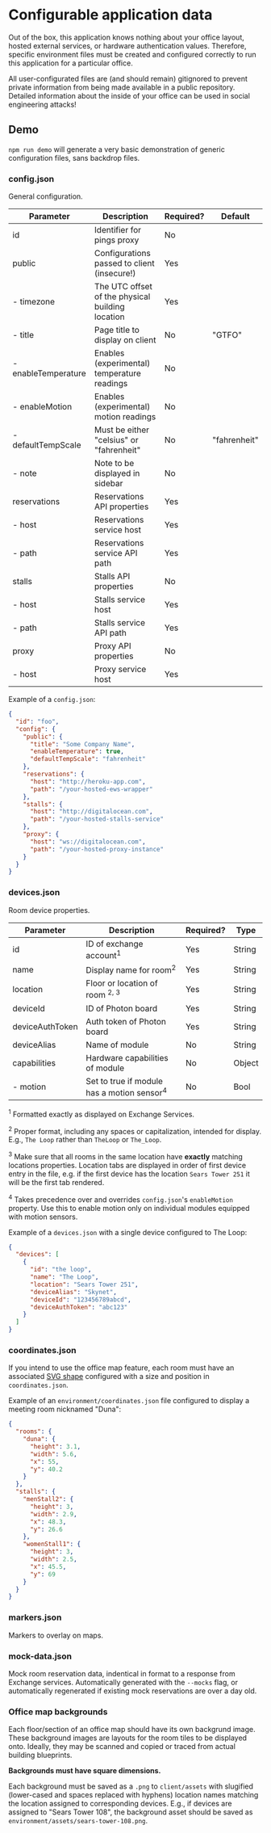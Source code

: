 # Configurable application data

Out of the box, this application knows nothing about your office layout, hosted external services, or hardware authentication values.
Therefore, specific environment files must be created and configured correctly to run this application for a particular office.

All user-configurated files are (and should remain) gitignored to prevent private information from being made available in a public repository. Detailed information about the inside of your office can be used in social engineering attacks!

## Demo

`npm run demo` will generate a very basic demonstration of generic configuration files, sans backdrop files.

### config.json

General configuration.

| Parameter           | Description                                      | Required? | Default      |
| ------------------- | ------------------------------------------------ | --------- | ------------ |
| id                  | Identifier for pings proxy                       | No        |              |
| public              | Configurations passed to client (insecure!)      | Yes       |              |
| - timezone          | The UTC offset of the physical building location | Yes       |              |
| - title             | Page title to display on client                  | No        | "GTFO"       |
| - enableTemperature | Enables (experimental) temperature readings      | No        |              |
| - enableMotion      | Enables (experimental) motion readings           | No        |              |
| - defaultTempScale  | Must be either "celsius" or "fahrenheit"         | No        | "fahrenheit" |
| - note              | Note to be displayed in sidebar                  | No        |              |
| reservations        | Reservations API properties                      | Yes       |              |
| - host              | Reservations service host                        | Yes       |              |
| - path              | Reservations service API path                    | Yes       |              |
| stalls              | Stalls API properties                            | No        |              |
| - host              | Stalls service host                              | Yes       |              |
| - path              | Stalls service API path                          | Yes       |              |
| proxy               | Proxy API properties                             | No        |              |
| - host              | Proxy service host                               | Yes       |              |

Example of a `config.json`:

```json
{
  "id": "foo",
  "config": {
    "public": {
      "title": "Some Company Name",
      "enableTemperature": true,
      "defaultTempScale": "fahrenheit"
    },
    "reservations": {
      "host": "http://heroku-app.com",
      "path": "/your-hosted-ews-wrapper"
    },
    "stalls": {
      "host": "http://digitalocean.com",
      "path": "/your-hosted-stalls-service"
    },
    "proxy": {
      "host": "ws://digitalocean.com",
      "path": "/your-hosted-proxy-instance"
    }
  }
}
```

### devices.json

Room device properties.

| Parameter       | Description                                           | Required? | Type   |
| --------------- | ----------------------------------------------------- | --------- | ------ |
| id              | ID of exchange account<sup>1</sup>                    | Yes       | String |
| name            | Display name for room<sup>2</sup>                     | Yes       | String |
| location        | Floor or location of room <sup>2, 3</sup>             | Yes       | String |
| deviceId        | ID of Photon board                                    | Yes       | String |
| deviceAuthToken | Auth token of Photon board                            | Yes       | String |
| deviceAlias     | Name of module                                        | No        | String |
| capabilities    | Hardware capabilities of module                       | No        | Object |
| - motion        | Set to true if module has a motion sensor<sup>4</sup> | No        | Bool   |

<sup>1</sup> Formatted exactly as displayed on Exchange Services.

<sup>2</sup> Proper format, including any spaces or capitalization, intended for display. E.g., `The Loop` rather than `TheLoop` or `The_Loop`.

<sup>3</sup> Make sure that all rooms in the same location have **exactly** matching locations properties. Location tabs are displayed in order of first device entry in the file, e.g. if the first device has the location `Sears Tower 251` it will be the first tab rendered.

<sup>4</sup> Takes precedence over and overrides `config.json`'s `enableMotion` property.
Use this to enable motion only on individual modules equipped with motion sensors.

Example of a `devices.json` with a single device configured to The Loop:

```json
{
  "devices": [
    {
      "id": "the loop",
      "name": "The Loop",
      "location": "Sears Tower 251",
      "deviceAlias": "Skynet",
      "deviceId": "123456789abcd",
      "deviceAuthToken": "abc123"
    }
  ]
}
```

### coordinates.json

If you intend to use the office map feature, each room must have an associated [SVG shape](https://developer.mozilla.org/en-US/docs/Web/SVG/Tutorial/Basic_Shapes) configured
with a size and position in `coordinates.json`.

Example of an `environment/coordinates.json` file configured to display a meeting room nicknamed "Duna":

```json
{
  "rooms": {
    "duna": {
      "height": 3.1,
      "width": 5.6,
      "x": 55,
      "y": 40.2
    }
  },
  "stalls": {
    "menStall2": {
      "height": 3,
      "width": 2.9,
      "x": 48.3,
      "y": 26.6
    },
    "womenStall1": {
      "height": 3,
      "width": 2.5,
      "x": 45.5,
      "y": 69
    }
  }
}
```

### markers.json

Markers to overlay on maps.

### mock-data.json

Mock room reservation data, indentical in format to a response from Exchange services. Automatically generated with the `--mocks` flag, or automatically regenerated if existing mock reservations are over a day old.

### Office map backgrounds

Each floor/section of an office map should have its own backgrund image.
These background images are layouts for the room tiles to be displayed onto.
Ideally, they may be scanned and copied or traced from actual building blueprints.

**Backgrounds must have square dimensions.**

Each background must be saved as a `.png` to `client/assets` with slugified (lower-cased and spaces replaced with hyphens) location names matching the location assigned to corresponding devices.
E.g., if devices are assigned to "Sears Tower 108", the background asset should be saved as `environment/assets/sears-tower-108.png`.
